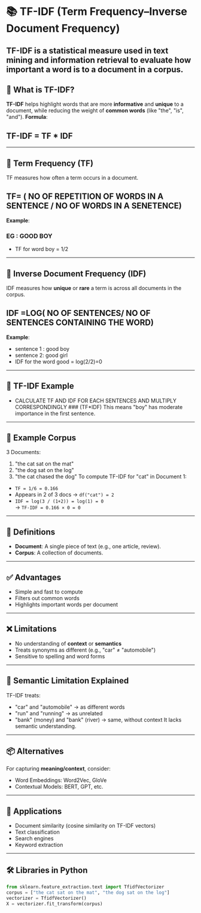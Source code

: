 # 📚 TF-IDF (Term Frequency–Inverse Document Frequency)
TF-IDF is a statistical measure used in **text mining** and **information retrieval** to evaluate how important a word is to a **document** in a **corpus**.
---
## 📌 What is TF-IDF?
**TF-IDF** helps highlight words that are more **informative** and **unique** to a document, while reducing the weight of **common words** (like "the", "is", "and").
**Formula**:
## TF-IDF = TF * IDF
---
## 🔸 Term Frequency (TF)
TF measures how often a term occurs in a document.
## TF= ( NO OF REPETITION OF WORDS IN A SENTENCE / NO OF WORDS IN A SENETENCE)
**Example**:  
### EG : GOOD BOY
- TF for word boy = 1/2
---
## 🔸 Inverse Document Frequency (IDF)
IDF measures how **unique** or **rare** a term is across all documents in the corpus.
## IDF =LOG( NO OF SENTENCES/ NO OF SENTENCES CONTAINING THE WORD)
**Example**:  
- sentence 1 : good boy
- sentence 2: good girl
- IDF for the word good = log(2/2)=0
---
## 🔹 TF-IDF Example
 - CALCULATE TF AND IDF FOR EACH SENTENCES AND MULTIPLY CORRESPONDINGLY ### (TF*IDF)
This means "boy" has moderate importance in the first sentence.
---
## 📘 Example Corpus
3 Documents:
1. "the cat sat on the mat"  
2. "the dog sat on the log"  
3. "the cat chased the dog"
To compute TF-IDF for "cat" in Document 1:
- `TF = 1/6 = 0.166`
- Appears in 2 of 3 docs → `df("cat") = 2`
- `IDF = log(3 / (1+2)) = log(1) = 0`  
→ `TF-IDF = 0.166 × 0 = 0`
---
## 🧾 Definitions
- **Document**: A single piece of text (e.g., one article, review).
- **Corpus**: A collection of documents.
---
## ✅ Advantages
- Simple and fast to compute  
- Filters out common words  
- Highlights important words per document  
---
## ❌ Limitations
- No understanding of **context** or **semantics**  
- Treats synonyms as different (e.g., "car" ≠ "automobile")  
- Sensitive to spelling and word forms  
---
## 🧠 Semantic Limitation Explained
TF-IDF treats:
- "car" and "automobile" → as different words  
- "run" and "running" → as unrelated  
- "bank" (money) and "bank" (river) → same, without context
It lacks semantic understanding.
---
## 📦 Alternatives
For capturing **meaning/context**, consider:
- Word Embeddings: Word2Vec, GloVe  
- Contextual Models: BERT, GPT, etc.
---
## 🔗 Applications
- Document similarity (cosine similarity on TF-IDF vectors)
- Text classification
- Search engines
- Keyword extraction
---
## 🛠 Libraries in Python
```python
from sklearn.feature_extraction.text import TfidfVectorizer
corpus = ["the cat sat on the mat", "the dog sat on the log"]
vectorizer = TfidfVectorizer()
X = vectorizer.fit_transform(corpus)
